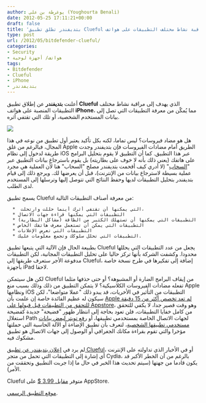 ```yaml
---
author: يوغرطة بن علي (Youghourta Benali)
date: 2012-05-25 17:11:21+00:00
draft: false
title: 'بتديفندر تطلق تطبيق Clueful لمراقبة نشاط مختلف التطبيقات على هواتف iPhone  '
type: post
url: /2012/05/bitdefender-clueful/
categories:
- Security
- هواتف/ أجهزة لوحية
tags:
- Bitdefender
- Clueful
- iPhone
- بتديفدندر
---
```


أعلنت **بتديفندر** عن إطلاق تطبيق **Clueful** الذي يهدف إلى مراقبة نشاط مختلف التطبيقات المنصبة على هواتف **iPhone**، مما يُمكّن من معرفة التطبيقات التي تصل إلى بيانات المستخدم الشخصية، أو تلك التي تقتفي أثره.




[![](https://www.it-scoop.com/wp-content/uploads/2012/05/bitdefender-clueful.png)
](https://www.it-scoop.com/wp-content/uploads/2012/05/bitdefender-clueful.png)




هل هو مضاد فيروسات؟ ليس تماما، لكنه بكل تأكيد يعتبر أول تطبيق من نوعه في هذا المجال، فبالرغم من غلق Apple الطريق أمام مضادات الفيروسات فإن بتديفندر وجدت طريقة لدخول إلى نظام iOS عبر هذا التطبيق. كما أن التطبيق لا يقوم بتحليل البرامج على هاتفك (يعني ذلك بأنه لا خوف على بطاريته) بل يقوم باسترجاع بيانات التطبيق عبر "[السحاب](http://cluefulapp.com/faq.html)" (لا أدري كيف أقحمت بتديفندر مصلح "السحاب" هنا لأن العملية هي مجرد عملية بسيطة لاسترجاع بيانات من الإنترنت)، قبل أن يعرضها لك. ويرجع ذلك إلى قيام بتديفندر بتحليل التطبيقات لديها وحفظ النتائج التي تتوصل إليها وترسلها إلى المستخدم لدى الطلب.




يسمح تطبيق Clueful من معرفة أصناف التطبيقات التالية:






	  *  التي يمكنها أن تقتفي أثرك أينما حللت وارتحلت،
	  * التطبيقات التي يمكنها قراءة جهات الاتصال
	  * التطبيقات التي يمكنها أن تستهلك الكثير من الطاقة (مشاكل البطارية)
	  * التطبيقات التي يمكن أن تستعمل معرف هاتفك الخاص
	  * التطبيقات التي تعرض الإعلانات
	  * التطبيقات التي تحلل سلوكك وتجمع معلومات عليك.



بطبيعة الحال فإن الآلية التي يتبعها تطبيق Clueful يجعل من عدد التطبيقات التي يحللها محدودا. وكشفت الشركة بأنها تركز حاليا على تحليل التطبيقات المجانية، لكن التطبيقات مدفوعة الأجر ستعرف طريقها إلى Clueful، إضافة إلى تفكيرها في طرح نسخة خاصة بأجهزة iPad لاحقا.




لكن هل سيتمكن Clueful من إيقاف البرامج الضارة أو المشبوهة؟ أو حتى حذفها مثلما تفعله مضادات الفيروسات الكلاسيكية؟ لا يتمكن التطبيق من ذلك وذلك بسبب منع Apple ونظامها iOS التطبيقات من التأثير في الأخريات، قد يبدو ذلك "عملا متواضعا"، لكن سيكون له عظيم الفائدة خاصة إن علمت بأن [Apple لم تعد تخصص أكثر من 15 دقيقة للتحقق من التطبيقات قبل قبولها على Appstore](https://www.it-scoop.com/2012/03/appstore-15-minutes/)، وهو وقت قصير جدا، لا يكفي للتحقق من كامل خفايا التطبيقات، فلن تعود بحاجة إلى انتظار ظهور "فضيحة" جديدة كفضيحة استغلال Path لجهات الاتصال الخاصة بمستخدمي تطبيقها، أو [رفع تويتر لبعض بيانات مستخدمي تطبيقها الشخصية](https://www.it-scoop.com/2012/02/twitter-stores-iphone-contact/)، لتعرف بأن تطبيق الإضاءة أو الآلة الحاسبة التي حملتها مؤخرا والتي تقوم بقراءة مكانك الجغرافي أو الوصول إلى جهات الاتصال هو تطبيق مشكوك فيه.




لم يرد في [إعلان بتديفندر عن تطبيق Clueful](http://www.bitdefenderme.com/news/%D8%AA%D8%B7%D8%A8%D9%8A%D9%82-clueful-%D9%8A%D8%B6%D9%85%D9%86-%D8%A7%D9%86-%D8%AA%D8%B7%D8%A8%D9%8A%D9%82%D8%A7%D8%AA-%D8%A7%D9%84%D8%A7%D9%8A%D9%81%D9%88%D9%86-%D9%84%D8%A7-%D8%AA%D8%AD%D8%AA%D9%81%D8%B8-%D8%A8%D8%A7%D9%84%D8%A7%D8%B3%D8%B1%D8%A7%D8%B1-2482.html)، أو في الأخبار الذي تداولته على الإنترنت أي إشارة إلى التطبيقات التي تحمل من متجر Cydia، بالرغم من أن الخطر الأكبر قد يكون قادما من جهتها (سيتم تحديث هذا الخبر في حال ما إذا جربت التطبيق وتحققت من الأمر).




Clueful متوفر [مقابل 3.99 $](http://itunes.apple.com/us/app/clueful/id512467899?mt=8) على AppStore.




[موقع التطبيق الرسمي](http://www.cluefulapp.com/).
